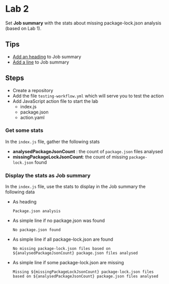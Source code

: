 # Lab 2

Set **Job summary** with the stats about missing package-lock.json analysis (based on Lab 1).

## Tips

- [Add an heading](https://github.com/actions/toolkit/blob/main/packages/core/src/summary.ts#L298-L305) to Job summary
- [Add a line](https://github.com/actions/toolkit/blob/main/packages/core/src/summary.ts#L177-L180) to Job summary

## Steps

- Create a repository
- Add the file `testing-workflow.yml` which will serve you to test the action
- Add JavaScript action file to start the lab
  - index.js
  - package.json
  - action.yaml

### Get some stats

In the `index.js` file, gather the following stats

- **analysedPackageJsonCount** : the count of `package.json` files analysed
- **missingPackageLockJsonCount**: the count of missing `package-lock.json` found

### Display the stats as Job summary

In the `index.js` file, use the stats to display in the Job summary the following data

- As heading

  ```text
  Package.json analysis
  ```

- As simple line if no package.json was found

  ```text
  No package.json found
  ```

- As simple line if all package-lock.json are found

  ```text
  No missing package-lock.json files based on ${analysedPackageJsonCount} package.json files analysed
  ```

- As simple line if some package-lock.json are missing

  ```text
  Missing ${missingPackageLockJsonCount} package-lock.json files based on ${analysedPackageJsonCount} package.json files analysed
  ```

